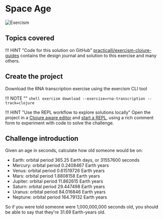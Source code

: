 # Space Age

![Exercism](https://raw.githubusercontent.com/practicalli/graphic-design/live/banners/exercism/exercisim-exercise-space-age-banner.png)

## Topics covered


!!! HINT "Code for this solution on GitHub"
    [practicalli/exercism-clojure-guides](https://github.com/practicalli/exercism-clojure-guides/) contains the design journal and solution to this exercise and many others.

## Create the project

Download the RNA transcription exercise using the exercism CLI tool

!!! NOTE ""
    ```shell
    exercism download --exercise=rna-transcription --track=clojure
    ```

!!! HINT "Use the REPL workflow to explore solutions locally"
    Open the project in a [Clojure aware editor](/clojure/clojure-editors) and [start a REPL](/clojure/coding-challenges/exercism/#repl-workflow), using a rich comment form to experiment with code to solve the challenge.


## Challenge introduction

Given an age in seconds, calculate how old someone would be on:

- Earth: orbital period 365.25 Earth days, or 31557600 seconds
- Mercury: orbital period 0.2408467 Earth years
- Venus: orbital period 0.61519726 Earth years
- Mars: orbital period 1.8808158 Earth years
- Jupiter: orbital period 11.862615 Earth years
- Saturn: orbital period 29.447498 Earth years
- Uranus: orbital period 84.016846 Earth years
- Neptune: orbital period 164.79132 Earth years

So if you were told someone were 1,000,000,000 seconds old, you should be able to say that they're 31.69 Earth-years old.

